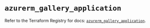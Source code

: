 # `azurerm_gallery_application`

Refer to the Terraform Registry for docs: [`azurerm_gallery_application`](https://registry.terraform.io/providers/hashicorp/azurerm/3.109.0/docs/resources/gallery_application).
